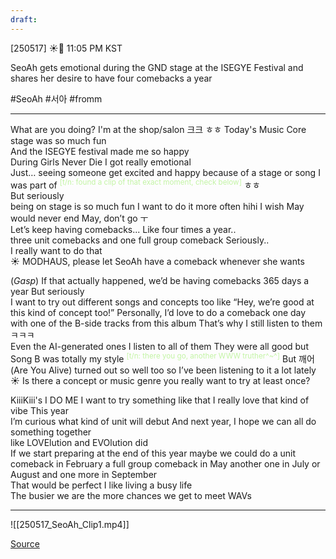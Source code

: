 ```yaml
---
draft:
---
```

[250517] ☀️💭 11:05 PM KST

SeoAh gets emotional during the GND stage at the ISEGYE Festival and shares her desire to have four comebacks a year

#SeoAh #서아 #fromm
___
What are you doing?
I'm at the shop/salon
크크
ㅎㅎ
Today's Music Core stage was so much fun  
And the ISEGYE festival made me so happy  
During Girls Never Die 
I got really emotional  
Just… seeing someone get excited and happy 
because of a stage or song I was part of
<sup><font color="#c3f4a5">[t/n: found a clip of that exact moment, check below]</font></sup>
ㅎㅎ  
But seriously  
being on stage is so much fun
I want to do it more often hihi 
I wish May would never end
May, don’t go ㅜ  
Let’s keep having comebacks...
Like four times a year..  
three unit comebacks and one full group comeback
Seriously..  
I really want to do that  
☀️ MODHAUS, please let SeoAh have a comeback whenever she wants

(*Gasp*) 
If that actually happened, we’d be having comebacks 365 days a year
But seriously  
I want to try out different songs and concepts too
like “Hey, we’re good at this kind of concept too!” 
Personally, I’d love to do a comeback one day  
with one of the B-side tracks from this album
That’s why I still listen to them ㅋㅋㅋ  
Even the AI-generated ones
I listen to all of them
They were all good but Song B was totally my style 
<sup><font color="#c3f4a5">[t/n: there you go, another WWW  truther^~^]</font></sup>
But 깨어 (Are You Alive) turned out so well too
so I’ve been listening to it a lot lately
☀️ Is there a concept or music genre you really want to try at least once?

KiiiKiii's I DO ME
I want to try something like that
I really love that kind of vibe
This year  
I’m curious what kind of unit will debut
And next year, I hope we can all do something together  
like LOVElution and EVOlution did  
If we start preparing at the end of this year
maybe we could do a unit comeback in February
a full group comeback in May
another one in July or August 
and one more in September  
That would be perfect
I like living a busy life  
The busier we are
the more chances we get to meet WAVs
___

![[250517_SeoAh_Clip1.mp4]]

[Source](https://x.com/doochi_0001/status/1923751601715675333)
